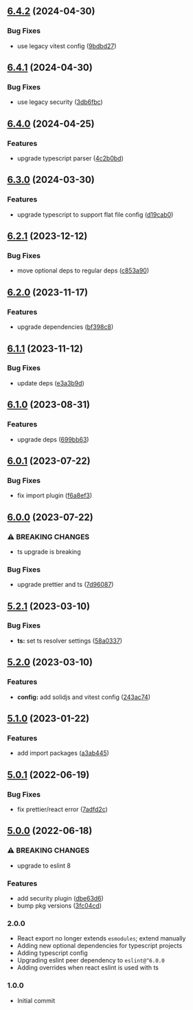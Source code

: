 ## [6.4.2](https://github.com/atomicpages/eslint-config/compare/v6.4.1...v6.4.2) (2024-04-30)


### Bug Fixes

* use legacy vitest config ([9bdbd27](https://github.com/atomicpages/eslint-config/commit/9bdbd275e876016ab3d9899fcc91553605e96792))

## [6.4.1](https://github.com/atomicpages/eslint-config/compare/v6.4.0...v6.4.1) (2024-04-30)


### Bug Fixes

* use legacy security ([3db6fbc](https://github.com/atomicpages/eslint-config/commit/3db6fbc7f4e144c524f895000c2cc00ccef9ae35))

## [6.4.0](https://github.com/atomicpages/eslint-config/compare/v6.3.0...v6.4.0) (2024-04-25)


### Features

* upgrade typescript parser ([4c2b0bd](https://github.com/atomicpages/eslint-config/commit/4c2b0bd942fe4e3b9fe806baf0b6e2196a2f74b6))

## [6.3.0](https://github.com/atomicpages/eslint-config/compare/v6.2.1...v6.3.0) (2024-03-30)


### Features

* upgrade typescript to support flat file config ([d19cab0](https://github.com/atomicpages/eslint-config/commit/d19cab0dcfcd7e0bd4758d02fb8a811ebbc15c55))

## [6.2.1](https://github.com/atomicpages/eslint-config/compare/v6.2.0...v6.2.1) (2023-12-12)


### Bug Fixes

* move optional deps to regular deps ([c853a90](https://github.com/atomicpages/eslint-config/commit/c853a904cca2a8d1f8490463c964507ff5e6c01b))

## [6.2.0](https://github.com/atomicpages/eslint-config/compare/v6.1.1...v6.2.0) (2023-11-17)


### Features

* upgrade dependencies ([bf398c8](https://github.com/atomicpages/eslint-config/commit/bf398c8153f6fb4f122418dfeb6fc7ec618f5e65))

## [6.1.1](https://github.com/atomicpages/eslint-config/compare/v6.1.0...v6.1.1) (2023-11-12)


### Bug Fixes

* update deps ([e3a3b9d](https://github.com/atomicpages/eslint-config/commit/e3a3b9d4bddc89ea0c7b6639ddca788da3e6d898))

## [6.1.0](https://github.com/atomicpages/eslint-config/compare/v6.0.1...v6.1.0) (2023-08-31)

### Features

- upgrade deps
  ([699bb63](https://github.com/atomicpages/eslint-config/commit/699bb638fc3cb9d2f22b5584f5f09f7b6c4f44dd))

## [6.0.1](https://github.com/atomicpages/eslint-config/compare/v6.0.0...v6.0.1) (2023-07-22)

### Bug Fixes

- fix import plugin
  ([f6a8ef3](https://github.com/atomicpages/eslint-config/commit/f6a8ef3303717f93bfd071a379dfab334b3eda0d))

## [6.0.0](https://github.com/atomicpages/eslint-config/compare/v5.2.1...v6.0.0) (2023-07-22)

### ⚠ BREAKING CHANGES

- ts upgrade is breaking

### Bug Fixes

- upgrade prettier and ts
  ([7d96087](https://github.com/atomicpages/eslint-config/commit/7d960879e9360ee24f886c7fa7ccf129aa544dd9))

## [5.2.1](https://github.com/atomicpages/eslint-config/compare/v5.2.0...v5.2.1) (2023-03-10)

### Bug Fixes

- **ts:** set ts resolver settings
  ([58a0337](https://github.com/atomicpages/eslint-config/commit/58a0337739f352ed9631a16bec7cfeca62cf3a6e))

## [5.2.0](https://github.com/atomicpages/eslint-config/compare/v5.1.0...v5.2.0) (2023-03-10)

### Features

- **config:** add solidjs and vitest config
  ([243ac74](https://github.com/atomicpages/eslint-config/commit/243ac74c195cf670d72b543162735442b4f971d8))

## [5.1.0](https://github.com/atomicpages/eslint-config/compare/v5.0.1...v5.1.0) (2023-01-22)

### Features

- add import packages
  ([a3ab445](https://github.com/atomicpages/eslint-config/commit/a3ab445ba890cc960fb1a6d97283ceebc4e6b7b0))

## [5.0.1](https://github.com/atomicpages/eslint-config/compare/v5.0.0...v5.0.1) (2022-06-19)

### Bug Fixes

- fix prettier/react error
  ([7adfd2c](https://github.com/atomicpages/eslint-config/commit/7adfd2ced9ca033bc38d34eee9680b3d8dc05c19))

## [5.0.0](https://github.com/atomicpages/eslint-config/compare/v4.3.0...v5.0.0) (2022-06-18)

### ⚠ BREAKING CHANGES

- upgrade to eslint 8

### Features

- add security plugin
  ([dbe63d6](https://github.com/atomicpages/eslint-config/commit/dbe63d65f887f4232664300fd96b3abfed5c7988))
- bump pkg versions
  ([3fc04cd](https://github.com/atomicpages/eslint-config/commit/3fc04cd9dec007f4e72247864d498ac609407650))

### 2.0.0

- React export no longer extends `esmodules`; extend manually
- Adding new optional dependencies for typescript projects
- Adding typescript config
- Upgrading eslint peer dependency to `eslint@^6.0.0`
- Adding overrides when react eslint is used with ts

### 1.0.0

- Initial commit
